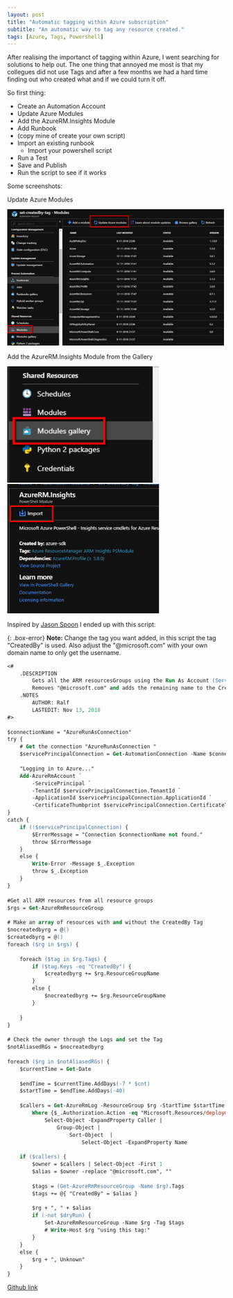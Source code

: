 ```yaml
---
layout: post
title: "Automatic tagging within Azure subscription"
subtitle: "An automatic way to tag any resource created."
tags: [Azure, Tags, Powershell]
---
```


After realising the importanct of tagging within Azure, I went searching for solutions to help out.
The one thing that annoyed me most is that my collegues did not use Tags and after a few months we had a hard time finding out who created what and if we could turn it off. 

So first thing:
- Create an Automation Account
- Update Azure Modules
- Add the AzureRM.Insights Module
- Add Runbook
- (copy mine of create your own script)
- Import an existing runbook
  - Import your powershell script
- Run a Test
- Save and Publish 
- Run the script to see if it works

Some screenshots:

Update Azure Modules
<tr>
<td> <img src="/dev/img/azure-modules-update.png" alt="azure-modules-update" style="width: 500px;"/> </td>
</tr>

Add the AzureRM.Insights Module from the Gallery
<tr>
<td> <img src="/dev/img/azure-modules-gallery.png" alt="azure-modules-gallery" style="width: 350px;"/> </td>
<td> <img src="/dev/img/azure-modules-import.png" alt="azure-modules-import" style="width: 350px;"/> </td>
</tr>

Inspired by [Jason Spoon](http://jasonpoon.ca/tagging-azure-resource-group-with-owners/) I ended up with this script:

{: .box-error}
**Note:** Change the tag you want added, in this script the tag "CreatedBy" is used.  Also adjust the "@microsoft.com" with your own domain name to only get the username.

```ps
<#
    .DESCRIPTION
        Gets all the ARM resourcesGroups using the Run As Account (Service Principal) and add the CreatedBy tag
		Removes "@microsoft.com" and adds the remaining name to the CreatedBy tag
    .NOTES
        AUTHOR: Ralf
        LASTEDIT: Nov 13, 2018
#>

$connectionName = "AzureRunAsConnection"
try {
    # Get the connection "AzureRunAsConnection "
    $servicePrincipalConnection = Get-AutomationConnection -Name $connectionName         

    "Logging in to Azure..."
    Add-AzureRmAccount `
        -ServicePrincipal `
        -TenantId $servicePrincipalConnection.TenantId `
        -ApplicationId $servicePrincipalConnection.ApplicationId `
        -CertificateThumbprint $servicePrincipalConnection.CertificateThumbprint 
}
catch {
    if (!$servicePrincipalConnection) {
        $ErrorMessage = "Connection $connectionName not found."
        throw $ErrorMessage
    }
    else {
        Write-Error -Message $_.Exception
        throw $_.Exception
    }
}

#Get all ARM resources from all resource groups
$rgs = Get-AzureRmResourceGroup

# Make an array of resources with and without the CreatedBy Tag
$nocreatedbyrg = @()
$createdbyrg = @()
foreach ($rg in $rgs) {
    
    foreach ($tag in $rg.Tags) {
        if ($tag.Keys -eq "CreatedBy") {
            $createdbyrg += $rg.ResourceGroupName
        }
        else {
            $nocreatedbyrg += $rg.ResourceGroupName
        }

    }
}

# Check the owner through the Logs and set the Tag
$notAliasedRGs = $nocreatedbyrg

foreach ($rg in $notAliasedRGs) {
    $currentTime = Get-Date

    $endTime = $currentTime.AddDays(-7 * $cnt)
    $startTime = $endTime.AddDays(-40)
        
    $callers = Get-AzureRmLog -ResourceGroup $rg -StartTime $startTime -EndTime $endTime -WarningAction SilentlyContinue |
        Where {$_.Authorization.Action -eq "Microsoft.Resources/deployments/write" -or $_.Authorization.Action -eq "Microsoft.Resources/subscriptions/resourcegroups/write" } | 
            Select-Object -ExpandProperty Caller | 
                Group-Object |  
                    Sort-Object  | 
                        Select-Object -ExpandProperty Name

    if ($callers) {
        $owner = $callers | Select-Object -First 1
        $alias = $owner -replace "@microsoft.com", ""
            
        $tags = (Get-AzureRmResourceGroup -Name $rg).Tags
        $tags += @{ "CreatedBy" = $alias }

        $rg + ", " + $alias
        if (-not $dryRun) {
            Set-AzureRmResourceGroup -Name $rg -Tag $tags
            # Write-Host $rg "using this tag:" 
        }
    } 
    else {
        $rg + ", Unknown"
    }   
}
```

[Github link](https://gist.github.com/energetic-it/87ecbd1ffa428aed7abadc0d6d74b62d)

<script src="https://gist.github.com/energetic-it/87ecbd1ffa428aed7abadc0d6d74b62d.js"></script>